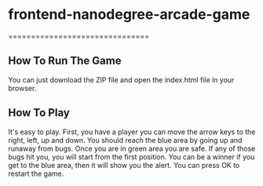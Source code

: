 # frontend-nanodegree-arcade-game
===============================

## How To Run The Game
You can just download the ZIP file and open the index.html file in your browser.

## How To Play
It's easy to play. First, you have a player you can move the arrow keys to the right, left, up and down. You should reach the blue area by going up and runaway from bugs. Once you are in green area you are safe. If any of those bugs hit you, you will start from the first position. You can be a winner if you get to the blue area, then it will show you the alert. You can press OK to restart the game.

